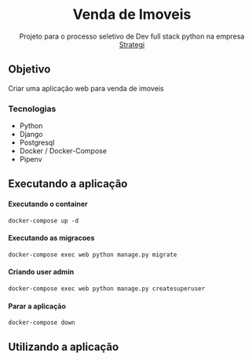 <h1 align="center">Venda de Imoveis</h1>

<p align="center">Projeto para o processo seletivo de Dev full stack python na empresa <a href="http://strategibrasil.com.br/)">Strategi</a></p>

## Objetivo

Criar uma aplicação web para venda de imoveis


### Tecnologias

* Python
* Django
* Postgresql
* Docker / Docker-Compose
* Pipenv

## Executando a aplicação

#### Executando o container

```
docker-compose up -d
```

#### Executando as migracoes 

```
docker-compose exec web python manage.py migrate
```

#### Criando user admin

```
docker-compose exec web python manage.py createsuperuser
```

#### Parar a aplicação

```
docker-compose down
```

## Utilizando a aplicação

